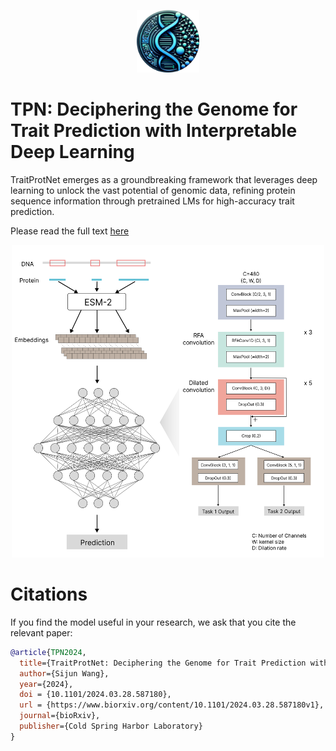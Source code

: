 <p align="center">
  <img src="images/TPN_icon.svg" width="100" height="100" alt="Image text">
</p>

# TPN: Deciphering the Genome for Trait Prediction with Interpretable Deep Learning
TraitProtNet emerges as a groundbreaking framework that leverages deep learning to unlock the vast potential of genomic data, refining protein sequence information through pretrained LMs for high-accuracy trait prediction.

Please read the full text [here](https://www.biorxiv.org/content/10.1101/2024.03.28.587180v1.full.pdf)

<p align="center">
<img src="images/Frame 66.svg" width="500" height="500" alt="Image text">
</p>

# Citations
If you find the model useful in your research, we ask that you cite the relevant paper: 
```bibtex
@article{TPN2024,
  title={TraitProtNet: Deciphering the Genome for Trait Prediction with Interpretable Deep Learning},
  author={Sijun Wang},
  year={2024},
  doi = {10.1101/2024.03.28.587180},
  url = {https://www.biorxiv.org/content/10.1101/2024.03.28.587180v1},
  journal={bioRxiv},
  publisher={Cold Spring Harbor Laboratory}
}
```
